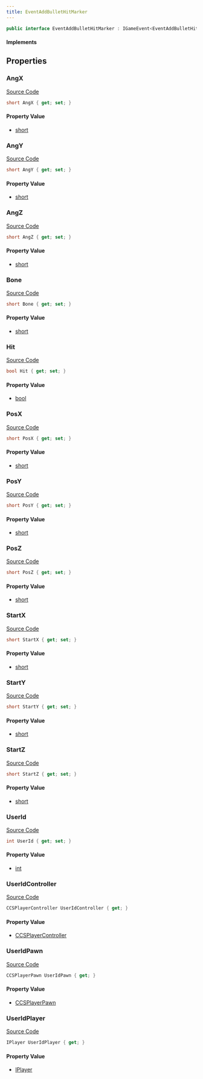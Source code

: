 ```yaml
---
title: EventAddBulletHitMarker
---
```


```csharp
public interface EventAddBulletHitMarker : IGameEvent<EventAddBulletHitMarker>
```

#### Implements

## Properties

### AngX

[Source Code](https://github.com/swiftly-solution/swiftlys2/blob/beta/managed/src/SwiftlyS2.Generated/GameEvents/Interfaces/EventAddBulletHitMarker.cs#L62)

```csharp
short AngX { get; set; }
```

#### Property Value

- [short](https://learn.microsoft.com/dotnet/api/system.int16)

### AngY

[Source Code](https://github.com/swiftly-solution/swiftlys2/blob/beta/managed/src/SwiftlyS2.Generated/GameEvents/Interfaces/EventAddBulletHitMarker.cs#L67)

```csharp
short AngY { get; set; }
```

#### Property Value

- [short](https://learn.microsoft.com/dotnet/api/system.int16)

### AngZ

[Source Code](https://github.com/swiftly-solution/swiftlys2/blob/beta/managed/src/SwiftlyS2.Generated/GameEvents/Interfaces/EventAddBulletHitMarker.cs#L72)

```csharp
short AngZ { get; set; }
```

#### Property Value

- [short](https://learn.microsoft.com/dotnet/api/system.int16)

### Bone

[Source Code](https://github.com/swiftly-solution/swiftlys2/blob/beta/managed/src/SwiftlyS2.Generated/GameEvents/Interfaces/EventAddBulletHitMarker.cs#L42)

```csharp
short Bone { get; set; }
```

#### Property Value

- [short](https://learn.microsoft.com/dotnet/api/system.int16)

### Hit

[Source Code](https://github.com/swiftly-solution/swiftlys2/blob/beta/managed/src/SwiftlyS2.Generated/GameEvents/Interfaces/EventAddBulletHitMarker.cs#L92)

```csharp
bool Hit { get; set; }
```

#### Property Value

- [bool](https://learn.microsoft.com/dotnet/api/system.boolean)

### PosX

[Source Code](https://github.com/swiftly-solution/swiftlys2/blob/beta/managed/src/SwiftlyS2.Generated/GameEvents/Interfaces/EventAddBulletHitMarker.cs#L47)

```csharp
short PosX { get; set; }
```

#### Property Value

- [short](https://learn.microsoft.com/dotnet/api/system.int16)

### PosY

[Source Code](https://github.com/swiftly-solution/swiftlys2/blob/beta/managed/src/SwiftlyS2.Generated/GameEvents/Interfaces/EventAddBulletHitMarker.cs#L52)

```csharp
short PosY { get; set; }
```

#### Property Value

- [short](https://learn.microsoft.com/dotnet/api/system.int16)

### PosZ

[Source Code](https://github.com/swiftly-solution/swiftlys2/blob/beta/managed/src/SwiftlyS2.Generated/GameEvents/Interfaces/EventAddBulletHitMarker.cs#L57)

```csharp
short PosZ { get; set; }
```

#### Property Value

- [short](https://learn.microsoft.com/dotnet/api/system.int16)

### StartX

[Source Code](https://github.com/swiftly-solution/swiftlys2/blob/beta/managed/src/SwiftlyS2.Generated/GameEvents/Interfaces/EventAddBulletHitMarker.cs#L77)

```csharp
short StartX { get; set; }
```

#### Property Value

- [short](https://learn.microsoft.com/dotnet/api/system.int16)

### StartY

[Source Code](https://github.com/swiftly-solution/swiftlys2/blob/beta/managed/src/SwiftlyS2.Generated/GameEvents/Interfaces/EventAddBulletHitMarker.cs#L82)

```csharp
short StartY { get; set; }
```

#### Property Value

- [short](https://learn.microsoft.com/dotnet/api/system.int16)

### StartZ

[Source Code](https://github.com/swiftly-solution/swiftlys2/blob/beta/managed/src/SwiftlyS2.Generated/GameEvents/Interfaces/EventAddBulletHitMarker.cs#L87)

```csharp
short StartZ { get; set; }
```

#### Property Value

- [short](https://learn.microsoft.com/dotnet/api/system.int16)

### UserId

[Source Code](https://github.com/swiftly-solution/swiftlys2/blob/beta/managed/src/SwiftlyS2.Generated/GameEvents/Interfaces/EventAddBulletHitMarker.cs#L37)

```csharp
int UserId { get; set; }
```

#### Property Value

- [int](https://learn.microsoft.com/dotnet/api/system.int32)

### UserIdController

[Source Code](https://github.com/swiftly-solution/swiftlys2/blob/beta/managed/src/SwiftlyS2.Generated/GameEvents/Interfaces/EventAddBulletHitMarker.cs#L22)

```csharp
CCSPlayerController UserIdController { get; }
```

#### Property Value

- [CCSPlayerController](/docs/api/shared/schemadefinitions/ccsplayercontroller)

### UserIdPawn

[Source Code](https://github.com/swiftly-solution/swiftlys2/blob/beta/managed/src/SwiftlyS2.Generated/GameEvents/Interfaces/EventAddBulletHitMarker.cs#L28)

```csharp
CCSPlayerPawn UserIdPawn { get; }
```

#### Property Value

- [CCSPlayerPawn](/docs/api/shared/schemadefinitions/ccsplayerpawn)

### UserIdPlayer

[Source Code](https://github.com/swiftly-solution/swiftlys2/blob/beta/managed/src/SwiftlyS2.Generated/GameEvents/Interfaces/EventAddBulletHitMarker.cs#L31)

```csharp
IPlayer UserIdPlayer { get; }
```

#### Property Value

- [IPlayer](/docs/api/shared/players/iplayer)

